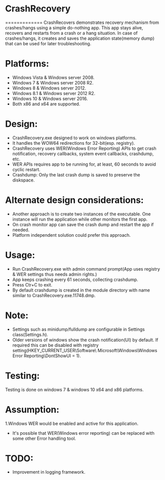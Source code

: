 # CrashRecovery
=============
CrashRecovers demonstrates recovery mechanism from crashes/hangs using a simple do-nothing app. This app stays alive, recovers and restarts from a crash or a hang situation. 
In case of crashes/hangs, it creates and saves the application state(memory dump) that can be used for later troubleshooting.

Platforms:
==========
- Windows Vista & Windows server 2008.
- Windows 7 & Windows server 2008 R2.
- Windows 8 & Windows server 2012.
- Windows 8.1 & Windows server 2012 R2.
- Windows 10 & Windows server 2016.
- Both x86 and x64 are supported.

Design: 
=======
- CrashRecovery.exe designed to work on windows platforms.
- It handles the WOW64 redirections for 32-bit(esp. registry).
- CrashRecovery uses WER(Windows Error Reporting) APIs to get crash notification, recovery callbacks, system event callbacks, crashdump, etc.
- WER APIs requires app to be running for, at least, 60 seconds to avoid cyclic restart.
- Crashdump: Only the last crash dump is saved to preserve the diskspace.

Alternate design considerations:
================================
- Another approach is to create two instances of the executable. One instance will run the application while other monitors the first app.
- On crash monitor app can save the crash dump and restart the app if needed.  
- Platform independent solution could prefer this approach.
 
Usage:
======
- Run CrashRecovery.exe with admin command prompt(App uses registry & WER settings thus needs admin rights.)
- App keeps crashing every 61 seconds, collecting crashdump. 
- Press Ctr+C to exit.
- By default crashdump is created in the module directory with name similar to CrashRecovery.exe.11748.dmp.

Note: 
=====
- Settings such as minidump/fulldump are configurable in Settings class(Settings.h).
- Older versions of windows show the crash notification(UI) by default. If required this can be disabled with registry setting(HKEY_CURRENT_USER\Software\ Microsoft\Windows\Windows Error Reporting\DontShowUI = 1).

Testing:
========
Testing is done on windows 7 & windows 10 x64 and x86 platforms.

Assumption:
===========
1.Windows WER would be enabled and active for this application. 
- It's possible that WER(Windows error reporting) can be replaced with some other Error handling tool.

TODO: 
====
- Improvement in logging framework.

